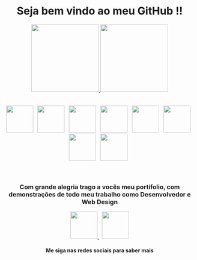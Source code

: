 <head>
    <link rel="stylesheet" href="https://cdn.jsdelivr.net/gh/devicons/devicon@v2.14.0/devicon.min.css">
</head>

<i class="devicon-html5-plain-wordmark colored"></i>
<div align="center">
    <h1> Seja bem vindo ao meu GitHub !!</h1>
</div>

<div class="container">
    <div align="center">
        <a href="http://www.vitorcostatec.com.br/">
            <img height="180em"
                src="https://github-readme-stats.vercel.app/api?username=vitorcostati&show_icons=true&theme=merko&include_all_commits=true&count_private=true" />
            <img height="180em"
                src="https://github-readme-stats.vercel.app/api/top-langs/?username=vitorcostati&layout=compact&langs_count=7&theme=merko" />
        </a>
    </div>
</div>
<br>
<br>
<div align="center">
    <img height="72" src="https://cdn.jsdelivr.net/gh/devicons/devicon/icons/html5/html5-original-wordmark.svg" />
    &nbsp;
    <img height="72" src="https://cdn.jsdelivr.net/gh/devicons/devicon/icons/css3/css3-original-wordmark.svg" /> &nbsp;
    <img height="72" src="https://cdn.jsdelivr.net/gh/devicons/devicon/icons/javascript/javascript-original.svg" />
    &nbsp;
    <img height="72" src="https://cdn.jsdelivr.net/gh/devicons/devicon/icons/angularjs/angularjs-original.svg" /> &nbsp;
    <img height="72" src="https://cdn.jsdelivr.net/gh/devicons/devicon/icons/react/react-original.svg" /> &nbsp;
    <img height="72" src="https://cdn.jsdelivr.net/gh/devicons/devicon/icons/postgresql/postgresql-original.svg" /> &nbsp;
    <img height="72" src="https://cdn.jsdelivr.net/gh/devicons/devicon/icons/git/git-original.svg" /> &nbsp;
    <img height="72" src="https://cdn.jsdelivr.net/gh/devicons/devicon/icons/nodejs/nodejs-original.svg" /> &nbsp;
</div>
<br>
<br>
<div align="center">
    <h3>Com grande alegria trago a vocês meu portifolio, com demonstrações de todo meu trabalho como Desenvolvedor e Web
        Design</h3>
    <a href="https://www.facebook.com/VitorCostaTI"> <img height="72"
            src="https://cdn.jsdelivr.net/gh/devicons/devicon/icons/facebook/facebook-original.svg" /> </a> &nbsp;
    <a href="https://www.linkedin.com/in/vitor-costa-10566b22a/">
        <img height="72" src="https://cdn.jsdelivr.net/gh/devicons/devicon/icons/linkedin/linkedin-original.svg" />
    </a>
    <h4> Me siga nas redes sociais para saber mais </h4>
</div>
